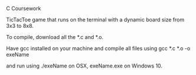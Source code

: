 C Coursework

TicTacToe game that runs on the terminal with a dynamic board size from 3x3 to 8x8.

To compile, download all the *.c and *.o. 

Have gcc installed on your machine and compile all files using gcc *.c *.o -o exeName

and run using ./exeName on OSX, exeName.exe on Windows 10.
